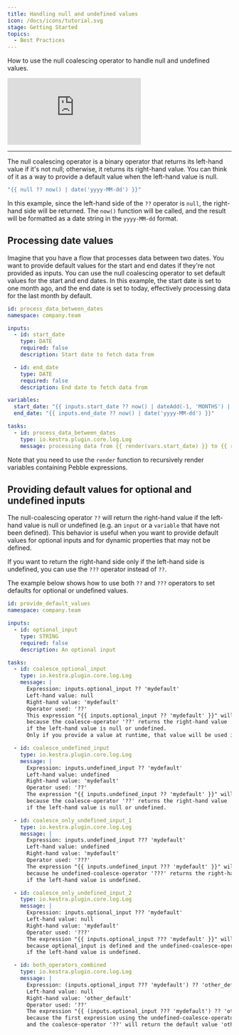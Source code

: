 ```yaml
---
title: Handling null and undefined values
icon: /docs/icons/tutorial.svg
stage: Getting Started 
topics:
  - Best Practices
---
```


How to use the null coalescing operator to handle null and undefined values.

<div class="video-container">
  <iframe src="https://www.youtube.com/embed/j6H_54CpLuY?si=lU5hZV6jL9MHUQWf" title="YouTube video player" frameborder="0" allow="accelerometer; autoplay; clipboard-write; encrypted-media; gyroscope; picture-in-picture; web-share" referrerpolicy="strict-origin-when-cross-origin" allowfullscreen></iframe>
</div>

---

The null coalescing operator is a binary operator that returns its left-hand value if it's not null; otherwise, it returns its right-hand value. You can think of it as a way to provide a default value when the left-hand value is null.

```yaml
"{{ null ?? now() | date('yyyy-MM-dd') }}"
```

In this example, since the left-hand side of the `??` operator is `null`, the right-hand side will be returned. The `now()` function will be called, and the result will be formatted as a date string in the `yyyy-MM-dd` format.

## Processing date values

Imagine that you have a flow that processes data between two dates. You want to provide default values for the start and end dates if they're not provided as inputs. You can use the null coalescing operator to set default values for the start and end dates. In this example, the start date is set to one month ago, and the end date is set to today, effectively processing data for the last month by default.

```yaml
id: process_data_between_dates
namespace: company.team

inputs:
  - id: start_date
    type: DATE
    required: false
    description: Start date to fetch data from

  - id: end_date
    type: DATE
    required: false
    description: End date to fetch data from

variables:
  start_date: "{{ inputs.start_date ?? now() | dateAdd(-1, 'MONTHS') | date('yyyy-MM-dd') }}"
  end_date: "{{ inputs.end_date ?? now() | date('yyyy-MM-dd') }}"

tasks:
  - id: process_data_between_dates
    type: io.kestra.plugin.core.log.Log
    message: processing data from {{ render(vars.start_date) }} to {{ render(vars.end_date) }}
```

Note that you need to use the `render` function to recursively render variables containing Pebble expressions.

## Providing default values for optional and undefined inputs

The null-coalescing operator `??` will return the right-hand value if the left-hand value is null or undefined (e.g. an `input` or a `variable` that have not been defined). This behavior is useful when you want to provide default values for optional inputs and for dynamic properties that may not be defined.

If you want to return the right-hand side only if the left-hand side is undefined, you can use the `???` operator instead of `??`.

The example below shows how to use both `??` and `???` operators to set defaults for optional or undefined values.

```yaml
id: provide_default_values
namespace: company.team

inputs:
  - id: optional_input
    type: STRING
    required: false
    description: An optional input

tasks:
  - id: coalesce_optional_input
    type: io.kestra.plugin.core.log.Log
    message: |
      Expression: inputs.optional_input ?? 'mydefault'
      Left-hand value: null
      Right-hand value: 'mydefault'
      Operator used: '??'
      This expression "{{ inputs.optional_input ?? 'mydefault' }}" will return 'mydefault'
      because the coalesce-operator '??' returns the right-hand value 
      if the left-hand value is null or undefined.
      Only if you provide a value at runtime, that value will be used instead of 'mydefault'.

  - id: coalesce_undefined_input
    type: io.kestra.plugin.core.log.Log
    message: |
      Expression: inputs.undefined_input ?? 'mydefault'
      Left-hand value: undefined
      Right-hand value: 'mydefault'
      Operator used: '??'
      The expression "{{ inputs.undefined_input ?? 'mydefault' }}" will return 'mydefault'
      because the coalesce-operator '??' returns the right-hand value 
      if the left-hand value is null or undefined.

  - id: coalesce_only_undefined_input_1
    type: io.kestra.plugin.core.log.Log
    message: |
      Expression: inputs.undefined_input ??? 'mydefault'
      Left-hand value: undefined
      Right-hand value: 'mydefault'
      Operator used: '???'
      The expression "{{ inputs.undefined_input ??? 'mydefault' }}" will return 'mydefault'
      because he undefined-coalesce-operator '???' returns the right-hand value 
      if the left-hand value is undefined.

  - id: coalesce_only_undefined_input_2
    type: io.kestra.plugin.core.log.Log
    message: |
      Expression: inputs.optional_input ??? 'mydefault'
      Left-hand value: null
      Right-hand value: 'mydefault'
      Operator used: '???'
      The expression "{{ inputs.optional_input ??? 'mydefault' }}" will return "" i.e. no value aka null value
      because optional_input is defined and the undefined-coalesce-operator '???' only returns the right-hand value 
      if the left-hand value is undefined.

  - id: both_operators_combined
    type: io.kestra.plugin.core.log.Log
    message: |
      Expression: (inputs.optional_input ??? 'mydefault') ?? 'other_default'
      Left-hand value: null
      Right-hand value: 'other_default'
      Operator used: '??'
      The expression "{{ (inputs.optional_input ??? 'mydefault') ?? 'other_default' }}" will return 'other_default'
      because the first expression using the undefined-coalesce-operator '???' will return null, 
      and the coalesce-operator '??' will return the default value 'other_default'.
```
